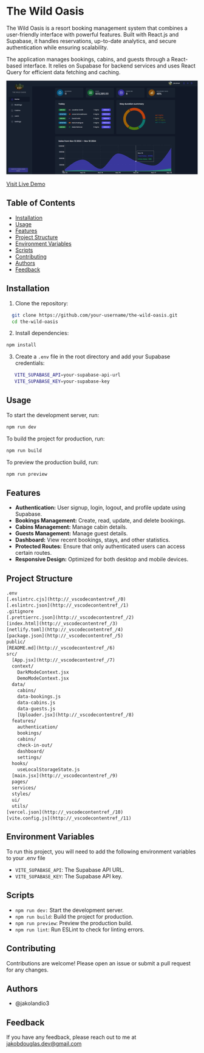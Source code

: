 # The Wild Oasis

The Wild Oasis is a resort booking management system that combines a user-friendly interface with powerful features. Built with React.js and Supabase, it handles reservations, up-to-date analytics, and secure authentication while ensuring scalability.

The application manages bookings, cabins, and guests through a React-based interface. It relies on Supabase for backend services and uses React Query for efficient data fetching and caching.

![The Wild Oasis Dashboard](/public/Screenshot%202024-11-18%20145452.png)

[Visit Live Demo](https://the-wild-oasis-seven-khaki.vercel.app/)

## Table of Contents

- [Installation](#installation)
- [Usage](#usage)
- [Features](#features)
- [Project Structure](#project-structure)
- [Environment Variables](#environment-variables)
- [Scripts](#scripts)
- [Contributing](#contributing)
- [Authors](#authors)
- [Feedback](#feedback)

## Installation

1. Clone the repository:

```sh
  git clone https://github.com/your-username/the-wild-oasis.git
  cd the-wild-oasis

```

2. Install dependencies:

```sh
npm install
```

3. Create a `.env` file in the root directory and add your Supabase credentials:

```sh
   VITE_SUPABASE_API=your-supabase-api-url
   VITE_SUPABASE_KEY=your-supabase-key
```

## Usage

To start the development server, run:

```sh
npm run dev
```

To build the project for production, run:

```sh
npm run build
```

To preview the production build, run:

```sh
npm run preview
```

## Features

- **Authentication:** User signup, login, logout, and profile update using Supabase.
- **Bookings Management:** Create, read, update, and delete bookings.
- **Cabins Management:** Manage cabin details.
- **Guests Management:** Manage guest details.
- **Dashboard:** View recent bookings, stays, and other statistics.
- **Protected Routes:** Ensure that only authenticated users can access certain routes.
- **Responsive Design:** Optimized for both desktop and mobile devices.

## Project Structure

    .env
    [.eslintrc.cjs](http://_vscodecontentref_/0)
    [.eslintrc.json](http://_vscodecontentref_/1)
    .gitignore
    [.prettierrc.json](http://_vscodecontentref_/2)
    [index.html](http://_vscodecontentref_/3)
    [netlify.toml](http://_vscodecontentref_/4)
    [package.json](http://_vscodecontentref_/5)
    public/
    [README.md](http://_vscodecontentref_/6)
    src/
      [App.jsx](http://_vscodecontentref_/7)
      context/
        DarkModeContext.jsx
        DemoModeContext.jsx
      data/
        cabins/
        data-bookings.js
        data-cabins.js
        data-guests.js
        [Uploader.jsx](http://_vscodecontentref_/8)
      features/
        authentication/
        bookings/
        cabins/
        check-in-out/
        dashboard/
        settings/
      hooks/
        useLocalStorageState.js
      [main.jsx](http://_vscodecontentref_/9)
      pages/
      services/
      styles/
      ui/
      utils/
    [vercel.json](http://_vscodecontentref_/10)
    [vite.config.js](http://_vscodecontentref_/11)

## Environment Variables

To run this project, you will need to add the following environment variables to your .env file

- `VITE_SUPABASE_API`: The Supabase API URL.
- `VITE_SUPABASE_KEY`: The Supabase API key.

## Scripts

- `npm run dev:` Start the development server.
- `npm run build`: Build the project for production.
- `npm run preview`: Preview the production build.
- `npm run lint`: Run ESLint to check for linting errors.

## Contributing

Contributions are welcome! Please open an issue or submit a pull request for any changes.

## Authors

- @jakolandio3

## Feedback

If you have any feedback, please reach out to me at [jakobdouglas.dev@gmail.com](mailto:jakobdouglas.dev@gmail.com)
